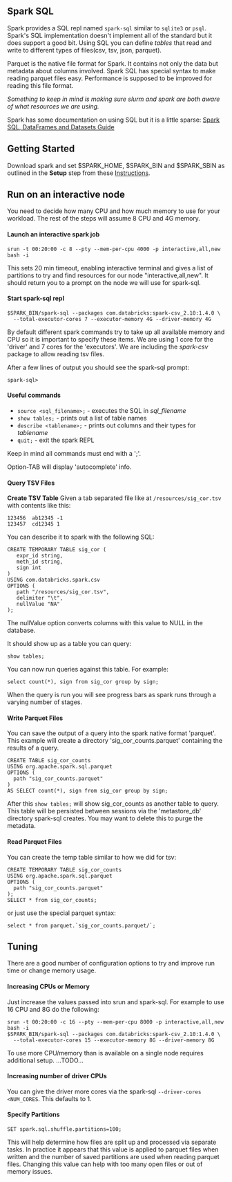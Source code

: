 ## Spark SQL

Spark provides a SQL repl named `spark-sql` similar to `sqlite3` or `psql`.
Spark's SQL implementation doesn't implement all of the standard but it does support a good bit.
Using SQL you can define _tables_ that read and write to different types of files(csv, tsv, json, parquet).

Parquet is the native file format for Spark. It contains not only the data but metadata about columns involved. 
Spark SQL has special syntax to make reading parquet files easy. Performance is supposed to be improved for 
reading this file format.

_Something to keep in mind is making sure slurm and spark are both aware of what resources we are using._

Spark has some documentation on using SQL but it is a little sparse: [Spark SQL, DataFrames and Datasets Guide](http://spark.apache.org/docs/latest/sql-programming-guide.html)

## Getting Started
Download spark and set $SPARK_HOME, $SPARK_BIN and $SPARK_SBIN as outlined in the __Setup__ step from these [Instructions](https://github.com/Duke-GCB/SparkSlurm/blob/master/README.md#setup).

## Run on an interactive node
You need to decide how many CPU and how much memory to use for your workload.
The rest of the steps will assume 8 CPU and 4G memory.

#### Launch an interactive spark job
```
srun -t 00:20:00 -c 8 --pty --mem-per-cpu 4000 -p interactive,all,new bash -i
```
This sets 20 min timeout, enabling interactive terminal and gives a list of partitions to try and find resources for our node "interactive,all,new". It should return you to a prompt on the node we will use for spark-sql.

#### Start spark-sql repl
```
$SPARK_BIN/spark-sql --packages com.databricks:spark-csv_2.10:1.4.0 \ 
  --total-executor-cores 7 --executor-memory 4G --driver-memory 4G 
```
By default different spark commands try to take up all available memory and CPU so it is important to specify these items.
We are using 1 core for the 'driver' and 7 cores for the 'executors'. We are including the _spark-csv_ package to allow reading tsv files.

After a few lines of output you should see the spark-sql prompt:
```
spark-sql>
```


#### Useful commands
* `source <sql_filename>;` - executes the SQL in _sql_filename_
* `show tables;` - prints out a list of table names
* `describe <tablename>;` - prints out columns and their types for _tablename_
* `quit;` - exit the spark REPL

Keep in mind all commands must end with a ';'.

Option-TAB will display 'autocomplete' info.

#### Query TSV Files
__Create TSV Table__
Given a tab separated file like at `/resources/sig_cor.tsv` with contents like this:
```
123456  ab12345 -1
123457  cd12345 1
```
You can describe it to spark with the following SQL:
```
CREATE TEMPORARY TABLE sig_cor (
   expr_id string,
   meth_id string,
   sign int
)
USING com.databricks.spark.csv
OPTIONS (
   path "/resources/sig_cor.tsv",
   delimiter "\t",
   nullValue "NA"
);
```
The nullValue option converts columns with this value to NULL in the database.

It should show up as a table you can query:
```
show tables;
```
You can now run queries against this table.
For example:
```
select count(*), sign from sig_cor group by sign;
```
When the query is run you will see progress bars as spark runs through a varying number of stages.

#### Write Parquet Files
You can save the output of a query into the spark native format 'parquet'.
This example will create a directory 'sig_cor_counts.parquet' containing the results of a query.
```
CREATE TABLE sig_cor_counts
USING org.apache.spark.sql.parquet
OPTIONS (
  path "sig_cor_counts.parquet"
)
AS SELECT count(*), sign from sig_cor group by sign;
```
After this `show tables;` will show sig_cor_counts as another table to query.
This table will be persisted between sessions via the 'metastore_db' directory spark-sql creates.
You may want to delete this to purge the metadata.

#### Read Parquet Files
You can create the temp table similar to how we did for tsv:
```
CREATE TEMPORARY TABLE sig_cor_counts
USING org.apache.spark.sql.parquet
OPTIONS (
  path "sig_cor_counts.parquet"
);
SELECT * from sig_cor_counts;
```
or just use the special parquet syntax:
```
select * from parquet.`sig_cor_counts.parquet/`;
```

## Tuning
There are a good number of configuration options to try and improve run time or change memory usage.

#### Increasing CPUs or Memory
Just increase the values passed into srun and spark-sql.
For example to use 16 CPU and 8G do the following:
```
srun -t 00:20:00 -c 16 --pty --mem-per-cpu 8000 -p interactive,all,new bash -i
$SPARK_BIN/spark-sql --packages com.databricks:spark-csv_2.10:1.4.0 \ 
  --total-executor-cores 15 --executor-memory 8G --driver-memory 8G 
```
To use more CPU/memory than is available on a single node requires additional setup.
...TODO...

#### Increasing number of driver CPUs
You can give the driver more cores via the spark-sql `--driver-cores <NUM_CORES`. 
This defaults to 1.

#### Specify Partitions
```
SET spark.sql.shuffle.partitions=100;
```
This will help determine how files are split up and processed via separate tasks.
In practice it appears that this value is applied to parquet files when written and the number of saved partitions are used when reading parquet files.
Changing this value can help with too many open files or out of memory issues.

